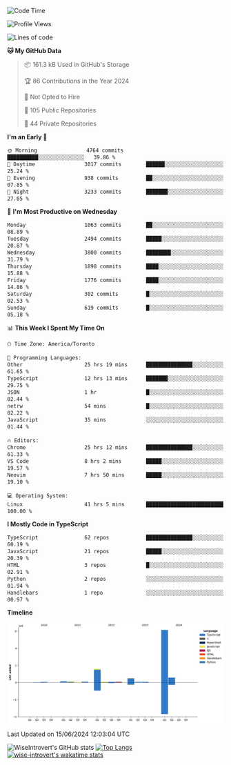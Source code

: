 <!--START_SECTION:waka-->
![Code Time](http://img.shields.io/badge/Code%20Time-1%2C728%20hrs%2028%20mins-blue)

![Profile Views](http://img.shields.io/badge/Profile%20Views-4-blue)

![Lines of code](https://img.shields.io/badge/From%20Hello%20World%20I%27ve%20Written-9.4%20million%20lines%20of%20code-blue)

**🐱 My GitHub Data** 

> 📦 161.3 kB Used in GitHub's Storage 
 > 
> 🏆 86 Contributions in the Year 2024
 > 
> 🚫 Not Opted to Hire
 > 
> 📜 105 Public Repositories 
 > 
> 🔑 44 Private Repositories 
 > 
**I'm an Early 🐤** 

```text
🌞 Morning                4764 commits        ██████████░░░░░░░░░░░░░░░   39.86 % 
🌆 Daytime                3017 commits        ██████░░░░░░░░░░░░░░░░░░░   25.24 % 
🌃 Evening                938 commits         ██░░░░░░░░░░░░░░░░░░░░░░░   07.85 % 
🌙 Night                  3233 commits        ███████░░░░░░░░░░░░░░░░░░   27.05 % 
```
📅 **I'm Most Productive on Wednesday** 

```text
Monday                   1063 commits        ██░░░░░░░░░░░░░░░░░░░░░░░   08.89 % 
Tuesday                  2494 commits        █████░░░░░░░░░░░░░░░░░░░░   20.87 % 
Wednesday                3800 commits        ████████░░░░░░░░░░░░░░░░░   31.79 % 
Thursday                 1898 commits        ████░░░░░░░░░░░░░░░░░░░░░   15.88 % 
Friday                   1776 commits        ████░░░░░░░░░░░░░░░░░░░░░   14.86 % 
Saturday                 302 commits         █░░░░░░░░░░░░░░░░░░░░░░░░   02.53 % 
Sunday                   619 commits         █░░░░░░░░░░░░░░░░░░░░░░░░   05.18 % 
```


📊 **This Week I Spent My Time On** 

```text
🕑︎ Time Zone: America/Toronto

💬 Programming Languages: 
Other                    25 hrs 19 mins      ███████████████░░░░░░░░░░   61.65 % 
TypeScript               12 hrs 13 mins      ███████░░░░░░░░░░░░░░░░░░   29.75 % 
JSON                     1 hr                █░░░░░░░░░░░░░░░░░░░░░░░░   02.44 % 
netrw                    54 mins             █░░░░░░░░░░░░░░░░░░░░░░░░   02.22 % 
JavaScript               35 mins             ░░░░░░░░░░░░░░░░░░░░░░░░░   01.44 % 

🔥 Editors: 
Chrome                   25 hrs 12 mins      ███████████████░░░░░░░░░░   61.33 % 
VS Code                  8 hrs 2 mins        █████░░░░░░░░░░░░░░░░░░░░   19.57 % 
Neovim                   7 hrs 50 mins       █████░░░░░░░░░░░░░░░░░░░░   19.10 % 

💻 Operating System: 
Linux                    41 hrs 5 mins       █████████████████████████   100.00 % 
```

**I Mostly Code in TypeScript** 

```text
TypeScript               62 repos            ███████████████░░░░░░░░░░   60.19 % 
JavaScript               21 repos            █████░░░░░░░░░░░░░░░░░░░░   20.39 % 
HTML                     3 repos             █░░░░░░░░░░░░░░░░░░░░░░░░   02.91 % 
Python                   2 repos             ░░░░░░░░░░░░░░░░░░░░░░░░░   01.94 % 
Handlebars               1 repo              ░░░░░░░░░░░░░░░░░░░░░░░░░   00.97 % 
```



**Timeline**

![Lines of Code chart](https://raw.githubusercontent.com/wise-introvert/wise-introvert/master/assets/bar_graph.png)


 Last Updated on 15/06/2024 12:03:04 UTC
<!--END_SECTION:waka-->

![WiseIntrovert's GitHub stats](https://github-readme-stats.vercel.app/api?username=wise-introvert&count_private=true&show_icons=true)
[![Top Langs](https://github-readme-stats.vercel.app/api/top-langs/?username=wise-introvert&langs_count=10)](https://github.com/anuraghazra/github-readme-stats)
[![wise-introvert's wakatime stats](https://github-readme-stats.vercel.app/api/wakatime?username=wiseintrovert)](https://github.com/anuraghazra/github-readme-stats)
